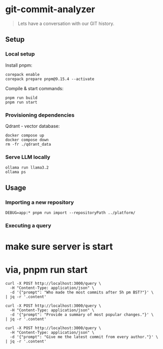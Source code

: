 # git-commit-analyzer

> Lets have a conversation with our GIT history.

## Setup

### Local setup

Install pnpm:

```
corepack enable
corepack prepare pnpm@9.15.4 --activate
```

Compile & start commands:

```
pnpm run build
pnpm run start
```

### Provisioning dependencies

Qdrant - vector database:

```
docker compose up
docker compose down
rm -fr ./qdrant_data
```

### Serve LLM locally

```
ollama run llama3.2
ollama ps
```

## Usage

### Importing a new repository

```
DEBUG=app:* pnpm run import --repositoryPath ../platform/
```

### Executing a query

# make sure server is start

# via, pnpm run start

```
curl -X POST http://localhost:3000/query \
  -H "Content-Type: application/json" \
  -d '{"prompt": "Who made the most commits after 5h pm BST?"}' \
| jq -r '.content'
```

```
curl -X POST http://localhost:3000/query \
  -H "Content-Type: application/json" \
  -d '{"prompt": "Provide a summary of most popular changes."}' \
| jq -r '.content'
```

```
curl -X POST http://localhost:3000/query \
  -H "Content-Type: application/json" \
  -d '{"prompt": "Give me the latest commit from every author."}' \
| jq -r '.content'
```
